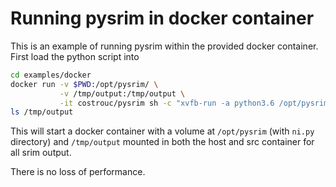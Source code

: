 # Running pysrim in docker container

This is an example of running pysrim within the provided docker
container. First load the python script into

``` bash
cd examples/docker
docker run -v $PWD:/opt/pysrim/ \
           -v /tmp/output:/tmp/output \
           -it costrouc/pysrim sh -c "xvfb-run -a python3.6 /opt/pysrim/ni.py"
ls /tmp/output
```

This will start a docker container with a volume at `/opt/pysrim`
(with `ni.py` directory) and `/tmp/output` mounted in both the host
and src container for all srim output.

There is no loss of performance.
